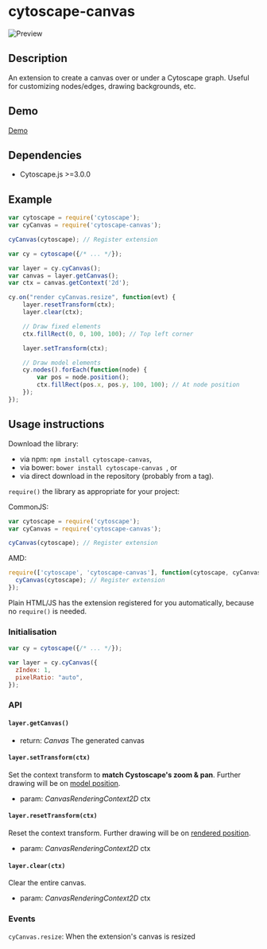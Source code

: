 cytoscape-canvas
================================================================================

![Preview](https://raw.githubusercontent.com/classcraft/cytoscape.js-canvas/master/preview.png)

## Description

An extension to create a canvas over or under a Cytoscape graph.
Useful for customizing nodes/edges, drawing backgrounds, etc.

## Demo

[Demo](https://codepen.io/anault/pen/dzdmKP)

## Dependencies

 * Cytoscape.js >=3.0.0

## Example

```js
var cytoscape = require('cytoscape');
var cyCanvas = require('cytoscape-canvas');

cyCanvas(cytoscape); // Register extension

var cy = cytoscape({/* ... */});

var layer = cy.cyCanvas();
var canvas = layer.getCanvas();
var ctx = canvas.getContext('2d');

cy.on("render cyCanvas.resize", function(evt) {
	layer.resetTransform(ctx);
	layer.clear(ctx);

	// Draw fixed elements
	ctx.fillRect(0, 0, 100, 100); // Top left corner

	layer.setTransform(ctx);

	// Draw model elements
	cy.nodes().forEach(function(node) {
		var pos = node.position();
		ctx.fillRect(pos.x, pos.y, 100, 100); // At node position
	});
});

```

## Usage instructions

Download the library:

 * via npm: `npm install cytoscape-canvas`,
 * via bower: `bower install cytoscape-canvas `, or
 * via direct download in the repository (probably from a tag).

`require()` the library as appropriate for your project:

CommonJS:

```js
var cytoscape = require('cytoscape');
var cyCanvas = require('cytoscape-canvas');

cyCanvas(cytoscape); // Register extension
```

AMD:

```js
require(['cytoscape', 'cytoscape-canvas'], function(cytoscape, cyCanvas) {
  cyCanvas(cytoscape); // Register extension
});
```

Plain HTML/JS has the extension registered for you automatically, because no `require()` is needed.

### Initialisation

```js
var cy = cytoscape({/* ... */});

var layer = cy.cyCanvas({
  zIndex: 1,
  pixelRatio: "auto",
});
```

### API

#### `layer.getCanvas()`

- return: *Canvas* The generated canvas

#### `layer.setTransform(ctx)`

Set the context transform to **match Cystoscape's zoom & pan**. Further drawing will be on [model position](http://js.cytoscape.org/#notation/position).

- param: *CanvasRenderingContext2D* ctx

#### `layer.resetTransform(ctx)`

Reset the context transform. Further drawing will be on [rendered position](http://js.cytoscape.org/#notation/position).

- param: *CanvasRenderingContext2D* ctx

#### `layer.clear(ctx)`

Clear the entire canvas.

- param: *CanvasRenderingContext2D* ctx

### Events

`cyCanvas.resize`: When the extension's canvas is resized
